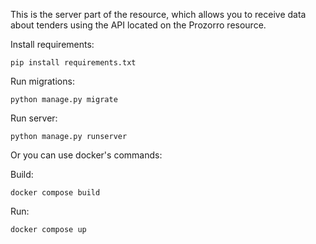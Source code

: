 This is the server part of the resource, which allows you to receive data about tenders using the API located on the Prozorro resource.

Install requirements:
```shell
pip install requirements.txt
```
Run migrations:
```shell
python manage.py migrate
```
Run server:
```shell
python manage.py runserver
```

Or you can use docker's commands:

Build:
```shell
docker compose build
```
Run:
```shell
docker compose up
```
